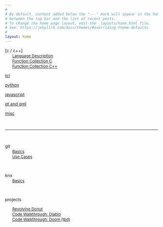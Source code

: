 ```yaml
---
#
# By default, content added below the "---" mark will appear in the home page
# between the top bar and the list of recent posts.
# To change the home page layout, edit the _layouts/home.html file.
# See: https://jekyllrb.com/docs/themes/#overriding-theme-defaults
#
layout: home
---
```


[c / c++]  
&nbsp;&nbsp;&nbsp;&nbsp;&nbsp; [<font size="-1">Language Description</font>](./articles/c_cpp.html)  
&nbsp;&nbsp;&nbsp;&nbsp;&nbsp; [<font size="-1">Function Collection C</font>](./articles/c_funcCollect.html)  
&nbsp;&nbsp;&nbsp;&nbsp;&nbsp; [<font size="-1">Function Collection C++</font>](./articles/cpp_funcCollect.html)  

[tcl](./articles/tcl.html)

[python](./articles/python.html)

[javascript](./articles/js.html)

[qt and qml](./articles/qt_qml.html)  

[misc](./articles/misc.html)  

&nbsp;

***  

&nbsp;

git  
&nbsp;&nbsp;&nbsp;&nbsp;&nbsp; [<font size="-1">Basics</font>](./articles/git_basics.html)  
&nbsp;&nbsp;&nbsp;&nbsp;&nbsp; [<font size="-1">Use Cases</font>](./articles/git_uc.html)  

&nbsp;

knx  
&nbsp;&nbsp;&nbsp;&nbsp;&nbsp; [<font size="-1">Basics</font>](./articles/knx_basics.html)  

&nbsp;

projects  

&nbsp;&nbsp;&nbsp;&nbsp;&nbsp; [<font size="-1">Revolving Donut</font>](./articles/projects/donut.html)  
&nbsp;&nbsp;&nbsp;&nbsp;&nbsp; [<font size="-1">Code Walkthrough: Diablo</font>](./articles/projects/code_walkthrough_diablo.html)  
&nbsp;&nbsp;&nbsp;&nbsp;&nbsp; [<font size="-1">Code Walkthrough: Doom (tbd)</font>](./articles/projects/code_walkthrough_diablo.html)  
